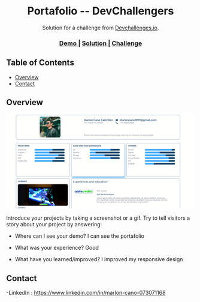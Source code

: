 <!-- Please update value in the {}  -->

<h1 align="center">Portafolio -- DevChallengers</h1>

<div align="center">
   Solution for a challenge from  <a href="https://devchallenges.io/challenges/5ZnOYsSXM24JWnCsNFlt" target="_blank">Devchallenges.io</a>.
</div>

<div align="center">
  <h3>
    <a href="https://gentle-axolotl-e8bb5a.netlify.app/">
      Demo
    </a>
    <span> | </span>
    <a href="https://github.com/plaka001/Portafolio">
      Solution
    </a>
    <span> | </span>
    <a href="https://devchallenges.io/challenges/5ZnOYsSXM24JWnCsNFlt">
      Challenge
    </a>
  </h3>
</div>

<!-- TABLE OF CONTENTS -->

## Table of Contents

- [Overview](#overview)
- [Contact](#contact)

<!-- OVERVIEW -->

## Overview

![screenshot](https://github.com/plaka001/Portafolio/blob/main/assets/Screenshot.png)

Introduce your projects by taking a screenshot or a gif. Try to tell visitors a story about your project by answering:

- Where can I see your demo?
  I can see the portafolio

- What was your experience?
  Good

- What have you learned/improved?
  I improved my responsive design

## Contact

-LinkedIn : https://www.linkedin.com/in/marlon-cano-073071168

